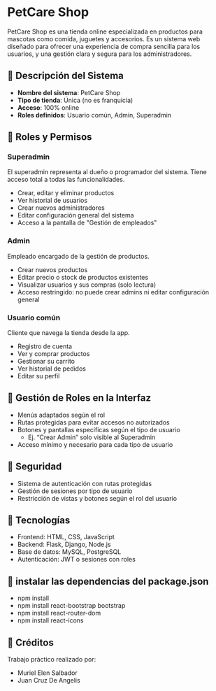 #  PetCare Shop 

PetCare Shop es una tienda online especializada en productos para mascotas como comida, juguetes y accesorios. Es un sistema web diseñado para ofrecer una experiencia de compra sencilla para los usuarios, y una gestión clara y segura para los administradores.

## 🐾 Descripción del Sistema

- **Nombre del sistema**: PetCare Shop
- **Tipo de tienda**: Única (no es franquicia)
- **Acceso**: 100% online
- **Roles definidos**: Usuario común, Admin, Superadmin

## 👤 Roles y Permisos

###  Superadmin
El superadmin representa al dueño o programador del sistema. Tiene acceso total a todas las funcionalidades.

- Crear, editar y eliminar productos
- Ver historial de usuarios
- Crear nuevos administradores
- Editar configuración general del sistema
- Acceso a la pantalla de "Gestión de empleados"

###  Admin
Empleado encargado de la gestión de productos.

- Crear nuevos productos
- Editar precio o stock de productos existentes
- Visualizar usuarios y sus compras (solo lectura)
- Acceso restringido: no puede crear admins ni editar configuración general

###  Usuario común
Cliente que navega la tienda desde la app.

- Registro de cuenta
- Ver y comprar productos
- Gestionar su carrito
- Ver historial de pedidos
- Editar su perfil

## 🔧 Gestión de Roles en la Interfaz

- Menús adaptados según el rol
- Rutas protegidas para evitar accesos no autorizados
- Botones y pantallas específicas según el tipo de usuario
  - Ej. “Crear Admin” solo visible al Superadmin
- Acceso mínimo y necesario para cada tipo de usuario

## 🔐 Seguridad

- Sistema de autenticación con rutas protegidas
- Gestión de sesiones por tipo de usuario
- Restricción de vistas y botones según el rol del usuario

## 🚀 Tecnologías

- Frontend: HTML, CSS, JavaScript
- Backend: Flask, Django, Node.js
- Base de datos: MySQL, PostgreSQL
- Autenticación: JWT o sesiones con roles

## 📝 instalar las dependencias del package.json
- npm install
- npm install react-bootstrap bootstrap
- npm install react-router-dom
- npm install react-icons

## 📝 Créditos

Trabajo práctico realizado por:
- Muriel Elen Salbador
- Juan Cruz De Angelis

